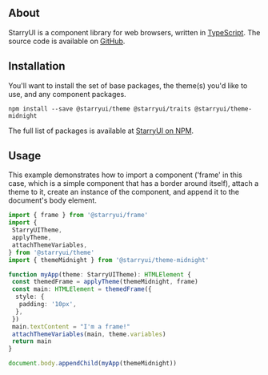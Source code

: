 ## About

StarryUI is a component library for web browsers, written in [TypeScript](https://www.typescriptlang.org/). The source code is available on [GitHub](https://github.com/starryui/starryui).

## Installation

You'll want to install the set of base packages, the theme(s) you'd like to use, and any component packages.

```shell
npm install --save @starryui/theme @starryui/traits @starryui/theme-midnight
```

The full list of packages is available at [StarryUI on NPM](https://www.npmjs.com/org/starryui).

## Usage

This example demonstrates how to import a component ('frame' in this case, which is a simple component that has a border around itself), attach a theme to it, create an instance of the component, and append it to the document's body element.

```ts
import { frame } from '@starryui/frame'
import {
 StarryUITheme,
 applyTheme,
 attachThemeVariables,
} from '@starryui/theme'
import { themeMidnight } from '@starryui/theme-midnight'

function myApp(theme: StarryUITheme): HTMLElement {
 const themedFrame = applyTheme(themeMidnight, frame)
 const main: HTMLElement = themedFrame({
  style: {
   padding: '10px',
  },
 })
 main.textContent = "I'm a frame!"
 attachThemeVariables(main, theme.variables)
 return main
}

document.body.appendChild(myApp(themeMidnight))
```

<div class="example0" />
